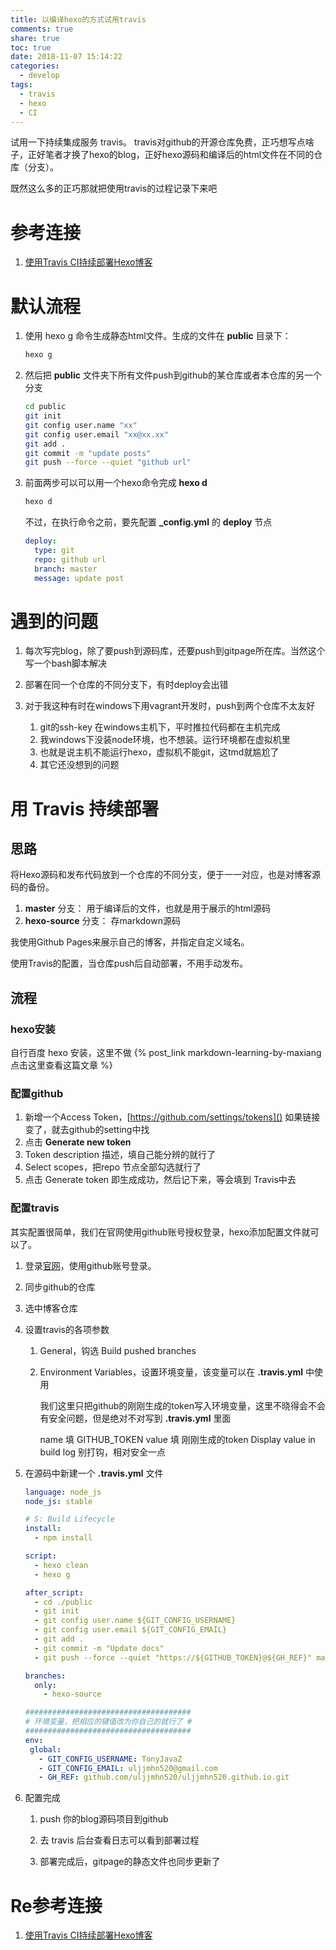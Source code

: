 ```yaml
---
title: 以编译hexo的方式试用travis
comments: true
share: true
toc: true
date: 2018-11-07 15:14:22
categories:
  - develop
tags:
  - travis
  - hexo
  - CI
---
```


试用一下持续集成服务 travis。
travis对github的开源仓库免费，正巧想写点啥子，正好笔者才换了hexo的blog，正好hexo源码和编译后的html文件在不同的仓库（分支）。

既然这么多的正巧那就把使用travis的过程记录下来吧

<!--more-->

# 参考连接

1. [使用Travis CI持续部署Hexo博客](https://www.jianshu.com/p/5691815b81b6)

# 默认流程


1. 使用 hexo g 命令生成静态html文件。生成的文件在 **public** 目录下：

    ```bash
    hexo g
    ```

2. 然后把 **public** 文件夹下所有文件push到github的某仓库或者本仓库的另一个分支

    ```bash
    cd public
    git init
    git config user.name "xx"
    git config user.email "xx@xx.xx"
    git add .
    git commit -m "update posts"
    git push --force --quiet "github url"
    ```

3. 前面两步可以可以用一个hexo命令完成 **hexo d**

    ```bash
    hexo d
    ```
    不过，在执行命令之前，要先配置 **_config.yml** 的 **deploy** 节点
    
    ```yaml
    deploy:
      type: git
      repo: github url
      branch: master
      message: update post
    ```

# 遇到的问题

1. 每次写完blog，除了要push到源码库，还要push到gitpage所在库。当然这个写一个bash脚本解决

2. 部署在同一个仓库的不同分支下，有时deploy会出错

3. 对于我这种有时在windows下用vagrant开发时，push到两个仓库不太友好
    1. git的ssh-key 在windows主机下，平时推拉代码都在主机完成
    2. 我windows下没装node环境，也不想装。运行环境都在虚拟机里
    3. 也就是说主机不能运行hexo，虚拟机不能git，这tmd就尴尬了
    4. 其它还没想到的问题
    
# 用 Travis 持续部署

## 思路

将Hexo源码和发布代码放到一个仓库的不同分支，便于一一对应，也是对博客源码的备份。

1. **master** 分支： 用于编译后的文件，也就是用于展示的html源码
2. **hexo-source** 分支： 存markdown源码

我使用Github Pages来展示自己的博客，并指定自定义域名。

使用Travis的配置，当仓库push后自动部署，不用手动发布。

## 流程

### hexo安装

自行百度 hexo 安装，这里不做
{% post_link markdown-learning-by-maxiang 点击这里查看这篇文章 %}


### 配置github
1. 新增一个Access Token，[https://github.com/settings/tokens]()
    如果链接变了，就去github的setting中找
2. 点击 **Generate new token**
3. Token description 描述，填自己能分辨的就行了
3. Select scopes，把repo 节点全部勾选就行了
5. 点击 Generate token 即生成成功，然后记下来，等会填到 Travis中去

### 配置travis

其实配置很简单，我们在官网使用github账号授权登录，hexo添加配置文件就可以了。

1. 登录[官网](https://www.travis-ci.org/)，使用github账号登录。
2. 同步github的仓库
3. 选中博客仓库
4. 设置travis的各项参数
    1. General，钩选 Build pushed branches
    2. Environment Variables，设置环境变量，该变量可以在 **.travis.yml** 中使用
        
        我们这里只把github的刚刚生成的token写入环境变量，这里不晓得会不会有安全问题，但是绝对不对写到 **.travis.yml** 里面
        
        name 填 GITHUB_TOKEN
        value 填 刚刚生成的token
        Display value in build log 别打钩，相对安全一点
5. 在源码中新建一个 **.travis.yml** 文件
    
    ```yaml
    language: node_js
    node_js: stable
    
    # S: Build Lifecycle
    install:
      - npm install
    
    script:
      - hexo clean
      - hexo g
    
    after_script:
      - cd ./public
      - git init
      - git config user.name ${GIT_CONFIG_USERNAME}
      - git config user.email ${GIT_CONFIG_EMAIL}
      - git add .
      - git commit -m "Update docs"
      - git push --force --quiet "https://${GITHUB_TOKEN}@${GH_REF}" master:master
    
    branches:
      only:
        - hexo-source
    
    #####################################
    # 环境变量，把相应的键值改为你自己的就行了 #
    #####################################
    env:
     global:
       - GIT_CONFIG_USERNAME: TonyJavaZ
       - GIT_CONFIG_EMAIL: uljjmhn520@gmail.com
       - GH_REF: github.com/uljjmhn520/uljjmhn520.github.io.git
    
    ```
    
6. 配置完成

    1. push 你的blog源码项目到github

    2. 去 travis 后台查看日志可以看到部署过程
    
    3. 部署完成后，gitpage的静态文件也同步更新了
    
# Re参考连接

1. [使用Travis CI持续部署Hexo博客](https://www.jianshu.com/p/5691815b81b6)